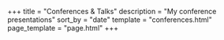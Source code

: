 +++
title = "Conferences & Talks"
description = "My conference presentations"
sort_by = "date"
template = "conferences.html"
page_template = "page.html"
+++